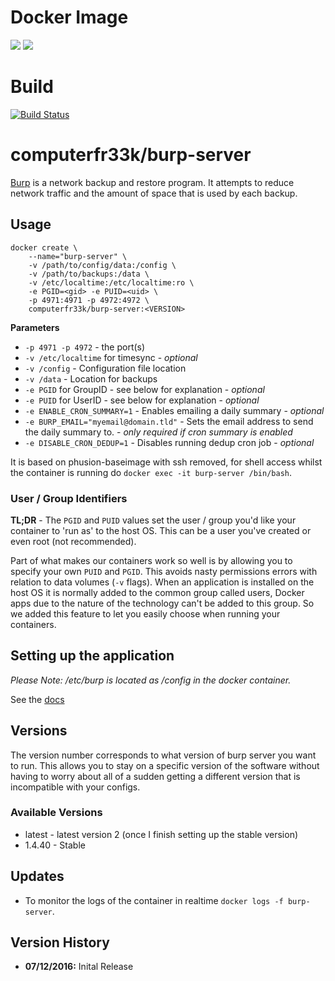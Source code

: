 # Docker Image

[![](https://images.microbadger.com/badges/image/computerfr33k/burp-server.svg)](http://microbadger.com/images/computerfr33k/burp-server "Get your own image badge on microbadger.com")
[![](https://images.microbadger.com/badges/version/computerfr33k/burp-server.svg)](http://microbadger.com/images/computerfr33k/burp-server "Get your own version badge on microbadger.com")

# Build

[![Build Status](https://travis-ci.org/computerfr33k/docker-burp-backup-server.svg?branch=master)](https://travis-ci.org/computerfr33k/docker-burp-backup-server)

# computerfr33k/burp-server

[Burp](http://burp.grke.org/) is a network backup and restore program. It attempts to reduce network traffic and the amount of space that is used by each backup.

## Usage

```
docker create \
    --name="burp-server" \
    -v /path/to/config/data:/config \
    -v /path/to/backups:/data \
    -v /etc/localtime:/etc/localtime:ro \
    -e PGID=<gid> -e PUID=<uid> \
    -p 4971:4971 -p 4972:4972 \
    computerfr33k/burp-server:<VERSION>
```

**Parameters**

* `-p 4971 -p 4972` - the port(s)
* `-v /etc/localtime` for timesync - *optional*
* `-v /config` - Configuration file location
* `-v /data` - Location for backups
* `-e PGID` for GroupID - see below for explanation - *optional*
* `-e PUID` for UserID - see below for explanation - *optional*
* `-e ENABLE_CRON_SUMMARY=1` - Enables emailing a daily summary - *optional*
* `-e BURP_EMAIL="myemail@domain.tld"` - Sets the email address to send the daily summary to. - *only required if cron summary is enabled*
* `-e DISABLE_CRON_DEDUP=1` - Disables running dedup cron job - *optional*

It is based on phusion-baseimage with ssh removed, for shell access whilst the container is running do `docker exec -it burp-server /bin/bash`.

### User / Group Identifiers

**TL;DR** - The `PGID` and `PUID` values set the user / group you'd like your container to 'run as' to the host OS. This can be a user you've created or even root (not recommended).

Part of what makes our containers work so well is by allowing you to specify your own `PUID` and `PGID`. This avoids nasty permissions errors with relation to data volumes (`-v` flags). When an application is installed on the host OS it is normally added to the common group called users, Docker apps due to the nature of the technology can't be added to this group. So we added this feature to let you easily choose when running your containers.

## Setting up the application

*Please Note: /etc/burp is located as /config in the docker container.*

See the [docs](http://burp.grke.org/docs.html)

## Versions

The version number corresponds to what version of burp server you want to run. This allows you to stay on a specific version of the software without having to worry about all of a sudden getting a different version that is incompatible with your configs.

### Available Versions

* latest - latest version 2 (once I finish setting up the stable version)
* 1.4.40 - Stable

## Updates

* To monitor the logs of the container in realtime `docker logs -f burp-server`.

## Version History

+ **07/12/2016:** Inital Release
